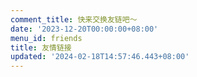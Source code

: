 ```yaml
---
comment_title: 快来交换友链吧～
date: '2023-12-20T00:00:00+08:00'
menu_id: friends
title: 友情链接
updated: '2024-02-18T14:57:46.443+08:00'
---
```


<div id="qexo-friends"></div>
<link rel="stylesheet" href="https://unpkg.com/qexo-friends/friends.css"/>
<script src="https://cdn.jsdelivr.net/npm/qexo-static@1.6.0/hexo/friends.js"></script>
<script>loadQexoFriends("qexo-friends", "https://ht.exquisitecore.xyz")</script>
